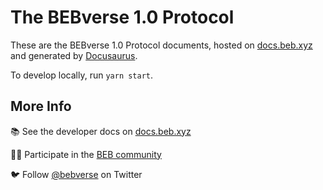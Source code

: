 # The BEBverse 1.0 Protocol

These are the BEBverse 1.0 Protocol documents, hosted on [docs.beb.xyz](https://docs.beb.xyz) and generated by [Docusaurus](https://docusaurus.io).

To develop locally, run `yarn start`.

## More Info

📚 See the developer docs on [docs.beb.xyz](https://docs.beb.xyz)

👩‍💻 Participate in the [BEB community](https://beb.xyz)

🐦 Follow [@bebverse](https://twitter.com/bebverse) on Twitter
